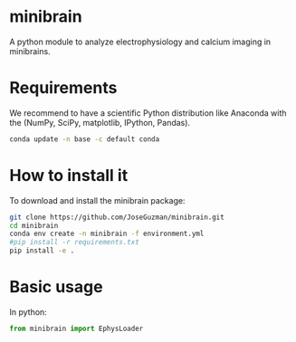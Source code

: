 # minibrain

A python module to analyze electrophysiology and calcium imaging in minibrains.

Requirements
============

We recommend to have a scientific Python distribution like Anaconda with the (NumPy, SciPy, matplotlib, IPython, Pandas). 

```bash
conda update -n base -c default conda 
```

How to install it
=================
To download and install the minibrain package:

```bash
git clone https://github.com/JoseGuzman/minibrain.git
cd minibrain
conda env create -n minibrain -f environment.yml
#pip install -r requirements.txt
pip install -e .
```

Basic usage
===========
In python:

```python
from minibrain import EphysLoader
```

